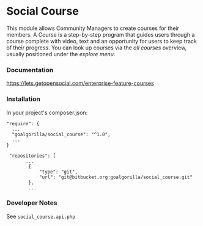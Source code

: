 # Social Course

This module allows Community Managers to create courses for their members. 
A Course is a step-by-step program that guides users through a course complete
with video, text and an opportunity for users to keep track of their progress.
You can look up courses via the *all courses* overview, usually positioned 
under the *explore menu*.

### Documentation

https://lets.getopensocial.com/enterprise-feature-courses

### Installation

In your project's composer.json:

```
"require": {
  ...
  "goalgorilla/social_course": "^1.0",
  ...
}
```

```
 "repositories": [
       ...
        {
            "type": "git",
            "url": "git@bitbucket.org:goalgorilla/social_course.git"
        },
        ...
```

### Developer Notes

See `social_course.api.php`
